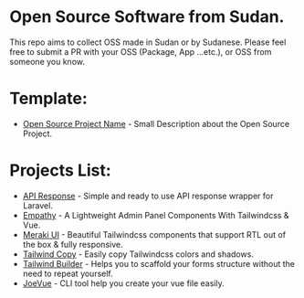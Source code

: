 # Open Source Software from Sudan.
This repo aims to collect OSS made in Sudan or by Sudanese.
Please feel free to submit a PR with your OSS (Package, App ...etc.), or OSS from someone you know.

# Template:

- [Open Source Project Name](https://github.com/obiefy/api-response) - Small Description about the Open Source Project.

# Projects List:
- [API Response](https://github.com/obiefy/api-response) - Simple and ready to use API response wrapper for Laravel.
- [Empathy](https://empathy.js.org/) - A Lightweight Admin Panel Components With Tailwindcss & Vue.
- [Meraki UI](https://merakiui.com/) - Beautiful Tailwindcss components that support RTL out of the box & fully responsive.
- [Tailwind Copy](https://twcopy.js.org/) - Easily copy Tailwindcss colors and shadows.
- [Tailwind Builder](https://twbuilder.netlify.app/) - Helps you to scaffold your forms structure without the need to repeat yourself.
- [JoeVue](https://www.npmjs.com/package/joe-vue) - CLI tool help you create your vue file easily.